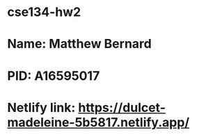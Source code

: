 # cse134-hw2
# Name: Matthew Bernard
# PID: A16595017
# Netlify link: https://dulcet-madeleine-5b5817.netlify.app/

